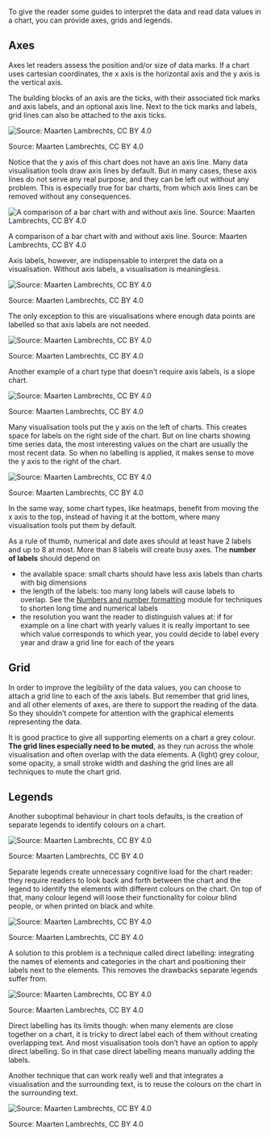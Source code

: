 To give the reader some guides to interpret the data and read data values in a chart, you can provide axes, grids and legends.

## Axes

Axes let readers assess the position and/or size of data marks. If a chart uses cartesian coordinates, the x axis is the horizontal axis and the y axis is the vertical axis.

The building blocks of an axis are the ticks, with their associated tick marks and axis labels, and an optional axis line. Next to the tick marks and labels, grid lines can also be attached to the axis ticks.

![Source: Maarten Lambrechts, CC BY 4.0](Design%20of%20chart%20elements%204102ea0d355c42149d1061e60bfd32a8/axis-grids2x.png)

Source: Maarten Lambrechts, CC BY 4.0

Notice that the y axis of this chart does not have an axis line. Many data visualisation tools draw axis lines by default. But in many cases, these axis lines do not serve any real purpose, and they can be left out without any problem. This is especially true for bar charts, from which axis lines can be removed without any consequences.

![A comparison of a bar chart with and without axis line. Source: Maarten Lambrechts, CC BY 4.0](Design%20of%20chart%20elements%204102ea0d355c42149d1061e60bfd32a8/bars-axis-line.gif)

A comparison of a bar chart with and without axis line. Source: Maarten Lambrechts, CC BY 4.0

Axis labels, however, are indispensable to interpret the data on a visualisation. Without axis labels, a visualisation is meaningless.

![Source: Maarten Lambrechts, CC BY 4.0](Design%20of%20chart%20elements%204102ea0d355c42149d1061e60bfd32a8/bars-no-labels2x-100.jpg)

Source: Maarten Lambrechts, CC BY 4.0

The only exception to this are visualisations where enough data points are labelled so that axis labels are not needed.

![Source: Maarten Lambrechts, CC BY 4.0](Design%20of%20chart%20elements%204102ea0d355c42149d1061e60bfd32a8/bars-data-labels2x-100.jpg)

Source: Maarten Lambrechts, CC BY 4.0

Another example of a chart type that doesn’t require axis labels, is a slope chart.

![Source: Maarten Lambrechts, CC BY 4.0](Design%20of%20chart%20elements%204102ea0d355c42149d1061e60bfd32a8/slopechart2x.png)

Source: Maarten Lambrechts, CC BY 4.0

Many visualisation tools put the y axis on the left of charts. This creates space for labels on the right side of the chart. But on line charts showing time series data, the most interesting values on the chart are usually the most recent data. So when no labelling is applied, it makes sense to move the y axis to the right of the chart.

![Source: Maarten Lambrechts, CC BY 4.0](Design%20of%20chart%20elements%204102ea0d355c42149d1061e60bfd32a8/axis-right2x.png)

Source: Maarten Lambrechts, CC BY 4.0

In the same way, some chart types, like heatmaps, benefit from moving the x axis to the top, instead of having it at the bottom, where many visualisation tools put them by default.

As a rule of thumb, numerical and date axes should at least have 2 labels and up to 8 at most. More than 8 labels will create busy axes. The **number of labels** should depend on

- the available space: small charts should have less axis labels than charts with big dimensions
- the length of the labels: too many long labels will cause labels to overlap. See the [Numbers and number formatting](Numbers%20and%20number%20formatting%2038f6da07bd394d2db4c79e3b8c2a53e3.md) module for techniques to shorten long time and numerical labels
- the resolution you want the reader to distinguish values at: if for example on a line chart with yearly values it is really important to see which value corresponds to which year, you could decide to label every year and draw a grid line for each of the years

## Grid

In order to improve the legibility of the data values, you can choose to attach a grid line to each of the axis labels. But remember that grid lines, and all other elements of axes, are there to support the reading of the data. So they shouldn’t compete for attention with the graphical elements representing the data.

It is good practice to give all supporting elements on a chart a grey colour. **The grid lines especially need to be muted**, as they run across the whole visualisation and often overlap with the data elements. A (light) grey colour, some opacity, a small stroke width and dashing the grid lines are all techniques to mute the chart grid.

## Legends

Another suboptimal behaviour in chart tools defaults, is the creation of separate legends to identify colours on a chart.

![Source: Maarten Lambrechts, CC BY 4.0](Design%20of%20chart%20elements%204102ea0d355c42149d1061e60bfd32a8/anatomy-legend2x.png)

Source: Maarten Lambrechts, CC BY 4.0

Separate legends create unnecessary cognitive load for the chart reader: they require readers to look back and forth between the chart and the legend to identify the elements with different colours on the chart. On top of that, many colour legend will loose their functionality for colour blind people, or when printed on black and white.

![Source: Maarten Lambrechts, CC BY 4.0](Design%20of%20chart%20elements%204102ea0d355c42149d1061e60bfd32a8/legend-black-white.png)

Source: Maarten Lambrechts, CC BY 4.0

A solution to this problem is a technique called direct labelling: integrating the names of elements and categories in the chart and positioning their labels next to the elements. This removes the drawbacks separate legends suffer from.

![Source: Maarten Lambrechts, CC BY 4.0](Design%20of%20chart%20elements%204102ea0d355c42149d1061e60bfd32a8/eu272x.png)

Source: Maarten Lambrechts, CC BY 4.0

Direct labelling has its limits though: when many elements are close together on a chart, it is tricky to direct label each of them without creating overlapping text. And most visualisation tools don’t have an option to apply direct labelling. So in that case direct labelling means manually adding the labels.

Another technique that can work really well and that integrates a visualisation and the surrounding text, is to reuse the colours on the chart in the surrounding text.

![Source: Maarten Lambrechts, CC BY 4.0](Design%20of%20chart%20elements%204102ea0d355c42149d1061e60bfd32a8/anatomy-text-labels2x.png)

Source: Maarten Lambrechts, CC BY 4.0